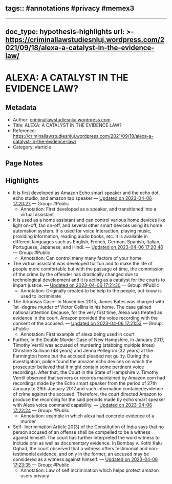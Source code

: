 tags:: #annotations #privacy  #memex3
---
---
doc_type: hypothesis-highlights
url: >-
  https://criminallawstudiesnluj.wordpress.com/2021/09/18/alexa-a-catalyst-in-the-evidence-law/
---

# ALEXA: A CATALYST IN THE EVIDENCE LAW?

## Metadata
- Author: [criminallawstudiesnluj.wordpress.com]()
- Title: ALEXA: A CATALYST IN THE EVIDENCE LAW?
- Reference: https://criminallawstudiesnluj.wordpress.com/2021/09/18/alexa-a-catalyst-in-the-evidence-law/
- Category: #article

## Page Notes
## Highlights
- It is first developed as Amazon Echo smart speaker and the echo dot, echo studio, and amazon tap speaker — [Updated on 2023-04-06 17:20:27](https://hyp.is/2lb0vtTAEe2p0t8_98XfRQ/criminallawstudiesnluj.wordpress.com/2021/09/18/alexa-a-catalyst-in-the-evidence-law/) — Group: #Public
    - Annotation: First developed as a speaker, and transitioned into a virtual assistant
- It is used as a home assistant and can control various home devices like light on-off, fan on-off, and several other smart devices using its home automation system. It is used for voice Interaction; playing music, providing information, reading audio books, etc. It is available in different languages such as English, French, German, Spanish, Italian, Portuguese, Japanese, and Hindi. — [Updated on 2023-04-06 17:20:46](https://hyp.is/5XAORNTAEe22xWccGUas5g/criminallawstudiesnluj.wordpress.com/2021/09/18/alexa-a-catalyst-in-the-evidence-law/) — Group: #Public
    - Annotation: Can control many many factors of your home
- The virtual assistant was developed for fun and to make the life of people more comfortable but with the passage of time, the commission of the crime by the offender has drastically changed due to technological development and it is acting as a catalyst for the courts to impart justice. — [Updated on 2023-04-06 17:21:30](https://hyp.is/_5oGMNTAEe2bXHtrGFZNdw/criminallawstudiesnluj.wordpress.com/2021/09/18/alexa-a-catalyst-in-the-evidence-law/) — Group: #Public
    - Annotation: Originally created to be help to the people, but know is used to incriminate
- The Arkansas Case– In November 2015, James Bates was charged with 1st -degree murder of Victor Collins in his home. The case gained national attention because, for the very first time, Alexa was treated as evidence in the court. Amazon provided the voice recording with the consent of the accused. — [Updated on 2023-04-06 17:21:53](https://hyp.is/DYqhMtTBEe2wFHMVutkuUg/criminallawstudiesnluj.wordpress.com/2021/09/18/alexa-a-catalyst-in-the-evidence-law/) — Group: #Public
    - Annotation: First example of alexa being used in court
- Further, in the Double Murder Case of New Hampshire, in January 2017, Timothy Verrill was accused of murdering (stabbing multiple times) Christine Sullivan (48 years) and Jenna Pellegrini (32 years) at the Farmington home but the accused pleaded not guilty. During the investigation, police found the amazon echo devices on which the prosecutor believed that it might contain some pertinent voice recordings. After that, the Court in the State of Hampshire v. Timothy Verrill observed that servers or records maintained by Amazon.com had recordings made by the Echo smart speaker from the period of 27th January to 29th January 2017,and such information containedevidence of crime against the accused. Therefore, the court directed Amazon to produce the recording for the said periods made by echo smart speaker with Alexa voice command capability. — [Updated on 2023-04-06 17:22:24](https://hyp.is/H5pW4tTBEe2GQC_Ox07x3A/criminallawstudiesnluj.wordpress.com/2021/09/18/alexa-a-catalyst-in-the-evidence-law/) — Group: #Public
    - Annotation: example in which alexa had concrete evidence of a murder
- Self- Incrimination Article 20(3) of the Constitution of India says that no person accused of an offense shall be compelled to be a witness against himself. The court has further interpreted the word witness to include oral as well as documentary evidence. In Bombay v. Kothi Kalu Oghad, the court observed that a witness offers testimonial and non-testimonial evidence, and only in the former, an accused may be considered as a witness against himself. — [Updated on 2023-04-06 17:23:35](https://hyp.is/Sj6C7NTBEe2buFP_iAjysA/criminallawstudiesnluj.wordpress.com/2021/09/18/alexa-a-catalyst-in-the-evidence-law/) — Group: #Public
    - Annotation: Law of self incrimination which helps protect amazon users privacy



